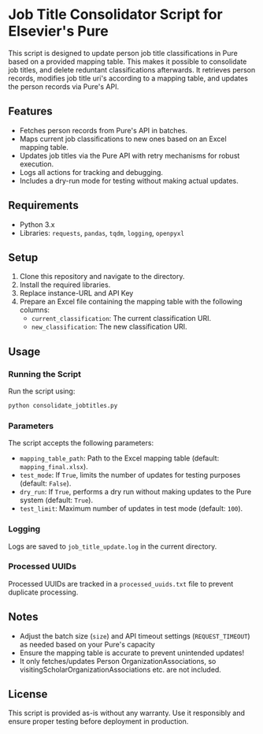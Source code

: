 
# Job Title Consolidator Script for Elsevier's Pure

This script is designed to update person job title classifications in Pure based on a provided mapping table. This makes it possible to consolidate job titles, and delete reduntant classifications afterwards. It retrieves person records, modifies job title uri's according to a mapping table, and updates the person records via Pure's API.

## Features

- Fetches person records from Pure's API in batches.
- Maps current job classifications to new ones based on an Excel mapping table.
- Updates job titles via the Pure API with retry mechanisms for robust execution.
- Logs all actions for tracking and debugging.
- Includes a dry-run mode for testing without making actual updates.

## Requirements

- Python 3.x
- Libraries: `requests`, `pandas`, `tqdm`, `logging`, `openpyxl`

## Setup

1. Clone this repository and navigate to the directory.
2. Install the required libraries.
3. Replace instance-URL and API Key
4. Prepare an Excel file containing the mapping table with the following columns:
   - `current_classification`: The current classification URI.
   - `new_classification`: The new classification URI.

## Usage

### Running the Script

Run the script using:
```bash
python consolidate_jobtitles.py
```

### Parameters

The script accepts the following parameters:
- `mapping_table_path`: Path to the Excel mapping table (default: `mapping_final.xlsx`).
- `test_mode`: If `True`, limits the number of updates for testing purposes (default: `False`).
- `dry_run`: If `True`, performs a dry run without making updates to the Pure system (default: `True`).
- `test_limit`: Maximum number of updates in test mode (default: `100`).

### Logging

Logs are saved to `job_title_update.log` in the current directory.

### Processed UUIDs

Processed UUIDs are tracked in a `processed_uuids.txt` file to prevent duplicate processing.

## Notes

- Adjust the batch size (`size`) and API timeout settings (`REQUEST_TIMEOUT`) as needed based on your Pure's capacity
- Ensure the mapping table is accurate to prevent unintended updates!
- It only fetches/updates Person OrganizationAssociations, so visitingScholarOrganizationAssociations etc. are not included. 

## License

This script is provided as-is without any warranty. Use it responsibly and ensure proper testing before deployment in production.
